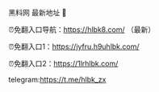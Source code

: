 黑料网 最新地址 👋

⏰免翻入口导航：https://hlbk8.com/ （最新）

⏰免翻入口1：https://jyfru.h9uhlbk.com/

⏰免翻入口2：https://1lrhlbk.com/

telegram:https://t.me/hlbk_zx
